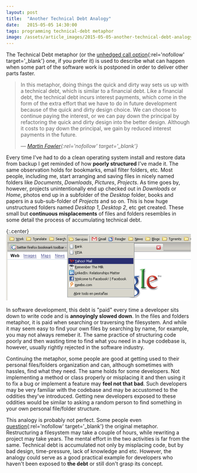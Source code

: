 ```yaml
---
layout: post
title:  "Another Technical Debt Analogy"
date:   2015-05-05 14:30:00
tags: programming technical-debt metaphor
image: /assets/article_images/2015-05-05-another-technical-debt-analogy/files-and-folders.jpg
---
```


The Technical Debt metaphor (or the [unhedged call option](http://www.higherorderlogic.com/2010/07/bad-code-isnt-technical-debt-its-an-unhedged-call-option/){:rel='nofollow' target='_blank'} one, if you prefer it) is used to describe what can happen when some part of the software work is postponed in order to deliver other parts faster.

>In this metaphor, doing things the quick and dirty way sets us up with a technical debt, which is similar to a financial debt. Like a financial debt, the technical debt incurs interest payments, which come in the form of the extra effort that we have to do in future development because of the quick and dirty design choice. We can choose to continue paying the interest, or we can pay down the principal by refactoring the quick and dirty design into the better design. Although it costs to pay down the principal, we gain by reduced interest payments in the future.
>
> &mdash; <cite>[Martin Fowler](http://martinfowler.com/bliki/TechnicalDebt.html){:rel='nofollow' target='_blank'}</cite>

Every time I've had to do a clean operating system install and restore data from backup I get reminded of how **poorly structured** I've made it. The same observation holds for bookmarks, email filter folders, etc. Most people, including me, start arranging and saving files in nicely named folders like *Documents*, *Downloads*, *Pictures*, *Projects*. As time goes by, however, projects unintentionally end up checked out in *Downloads* or *Home*, photos end up in a subfolder of the *Desktop* folder, books and papers in a sub-sub-folder of *Projects* and so on. This is how huge unstructured folders named *Desktop 1*, *Desktop 2*, etc get created. These small but **continuous misplacements** of files and folders resembles in some detail the process of accumulating technical debt.

{:.center}
![Slightly misplaced bookmarks](/assets/article_images/2015-05-05-another-technical-debt-analogy/misplaced-bookmarks.png "Slightly misplaced bookmarks")

In software development, this debt is "paid" every time a developer sits down to write code and is **annoyingly slowed down**. In the files and folders metaphor, it is paid when searching or traversing the filesystem. And while it may seem easy to find your own files by searching by name, for example, you may not always remeber it. The same practice of structuring code poorly and then wasting time to find what you need in a huge codebase is, however, usually rightly rejected in the software industry.

Continuing the metaphor, some people are good at getting used to their personal files/folders organization and can, although sometimes with hassles, find what they need. The same holds for some developers. Not implementing a method or class properly or misplacing it and then using it to fix a bug or implement a feature may **feel not that bad**. Such developers may be very familiar with the codebase and may be accustomed to the oddities they've introduced. Getting new developers exposed to these oddities would be similar to asking a random person to find something in your own personal file/folder structure.

This analogy is probably not perfect. Some people even [question](http://blogs.perl.org/users/ovid/2011/11/technical-debt-when-metaphors-go-wrong.html){:rel='nofollow' target='_blank'} the original metaphor. Restructuring a filesystem may take a couple of hours, while rewriting a project may take years. The mental effort in the two activities is far from the same. Technical debt is accumulated not only by misplacing code, but by bad design, time-pressure, lack of knowledge and etc. However, the analogy could serve as a good practical example for developers who haven't been exposed to **the debt** or still don't grasp its concept.